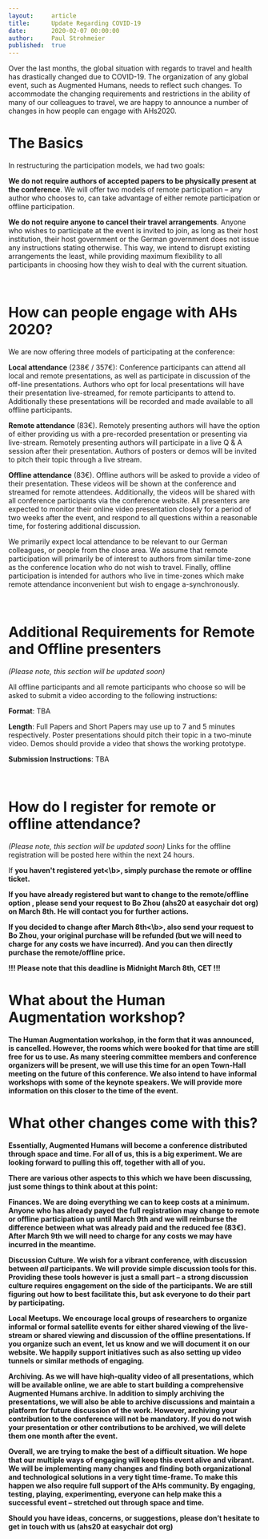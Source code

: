 ```yaml
---
layout:     article
title:      Update Regarding COVID-19
date:       2020-02-07 00:00:00
author:     Paul Strohmeier
published:  true
---
```






Over the last months, the global situation with regards to travel and health has drastically changed due to COVID-19. The organization of any global event, such as Augmented Humans, needs to reflect such changes. To accommodate the changing requirements and restrictions in the ability of many of our colleagues to travel, we are happy to announce a number of changes in how people can engage with AHs2020.


The Basics
============
In restructuring the participation models, we had two goals:

<b>We do not require authors of accepted papers to be physically present at the conference</b>. We will offer two models of remote participation – any author who chooses to, can take advantage of either remote participation or offline participation.

<b>We do not require anyone to cancel their travel arrangements</b>. Anyone who wishes to participate at the event is invited to join, as long as their host institution, their host government or the German government does not issue any instructions stating otherwise.
This way, we intend to disrupt existing arrangements the least, while providing maximum flexibility to all participants in choosing how they wish to deal with the current situation.

<br>

How can people engage with AHs 2020?
============
We are now offering three models of participating at the conference: 
    
<b>Local attendance</b> (238€ / 357€): Conference participants can attend all local and remote presentations, as well as participate in discussion of the off-line presentations. Authors who opt for local presentations will have their presentation live-streamed, for remote participants to attend to. Additionally these presentations will be recorded and made available to all offline participants. 

<b>Remote attendance</b> (83€). Remotely presenting authors will have the option of either providing us with a pre-recorded presentation or presenting via live-stream. Remotely presenting authors will participate in a live Q & A session after their presentation. Authors of posters or demos will be invited to pitch their topic through a live stream. 

<b>Offline attendance</b> (83€). Offline authors will be asked to provide a video of their presentation. These videos will be shown at the conference and streamed for remote attendees. Additionally, the videos will be shared with all conference participants via the conference website. 
All presenters are expected to monitor their online video presentation closely for a period of two weeks after the event, and respond to all questions within a reasonable time, for fostering additional discussion. 

We primarily expect local attendance to be relevant to our German colleagues, or people from the close area. We assume that remote participation will primarily be of interest to authors from similar time-zone as the conference location who do not wish to travel. Finally, offline participation is intended for authors who live in time-zones which make remote attendance inconvenient but wish to engage a-synchronously.

<br>

Additional Requirements for Remote and Offline presenters
============
<i>(Please note, this section will be updated soon)</i>

All offline participants and all remote participants who choose so will be asked to submit a video according to the following instructions:

<b>Format</b>: TBA

<b>Length</b>: Full Papers and Short Papers may use up to 7 and 5 minutes respectively. Poster presentations should pitch their topic in a two-minute video. Demos should provide a video that shows the working prototype.

<b>Submission Instructions</b>: TBA

<br>

How do I register for remote or offline attendance?
============
<i>(Please note, this section will be updated soon)</i>
Links for the offline registration will be posted here within the next 24 hours.

If <b>you haven't registered yet<\b>, simply purchase the remote or offline ticket. 

If you <b>have already registered but want to change to the remote/offline option </b>, please send your request to Bo Zhou (ahs20 at easychair dot org) on March 8th. He will contact you for further actions. 

If <b>you decided to change after March 8th<\b>, also send your request to Bo Zhou, your original purchase will be refunded (but we will need to charge for any costs we have incurred). And you can then directly purchase the remote/offline price.
 
<b>!!! Please note that this deadline is Midnight March 8th, CET !!!</b>


What about the Human Augmentation workshop?
============
The Human Augmentation workshop, in the form that it was announced, is cancelled. However, the rooms which were booked for that time are still free for us to use. As many steering committee members and conference organizers will be present, we will use this time for an open Town-Hall meeting on the future of this conference. We also intend to have informal workshops with some of the keynote speakers. We will provide more information on this closer to the time of the event.


What other changes come with this?
============
Essentially, Augmented Humans will become a conference distributed through space and time. For all of us, this is a big experiment. We are looking forward to pulling this off, together with all of you. 

There are various other aspects to this which we have been discussing, just some things to think about at this point:

<b>Finances</b>. We are doing everything we can to keep costs at a minimum. Anyone who has already payed the full registration may change to remote or offline participation up until March 9th and we will reimburse the difference between what was already paid and the reduced fee (83€). After March 9th we will need to charge for any costs we may have incurred in the meantime.

<b>Discussion Culture</b>. We wish for a vibrant conference, with discussion between *all* participants. We will provide simple discussion tools for this. Providing these tools however is just a small part – a strong discussion culture requires engagement on the side of the participants. We are still figuring out how to best facilitate this, but ask everyone to do their part by participating.

<b>Local Meetups</b>. We encourage local groups of researchers to organize informal or formal satellite events for either shared viewing of the live-stream or shared viewing and discussion of the offline presentations. If you organize such an event, let us know and we will document it on our website. We happily support initiatives such as also setting up video tunnels or similar methods of engaging.

<b>Archiving</b>. As we will have hiqh-quality video of all presentations, which will be available online, we are able to start building a comprehensive Augmented Humans archive. In addition to simply archiving the presentations, we will also be able to archive discussions and maintain a platform for future discussion of the work. However, archiving your contribution to the conference will not be mandatory. If you do not wish your presentation or other contributions to be archived, we will delete them one month after the event.      

Overall, we are trying to make the best of a difficult situation. We hope that our multiple ways of engaging will keep this event alive and vibrant. We will be implementing many changes and finding both organizational and technological solutions in a very tight time-frame. To make this happen we also require full support of the AHs community. By engaging, testing, playing, experimenting, everyone can help make this a successful event – stretched out through space and time.

Should you have ideas, concerns, or suggestions, please don’t hesitate to get in touch with us (ahs20 at easychair dot org)



